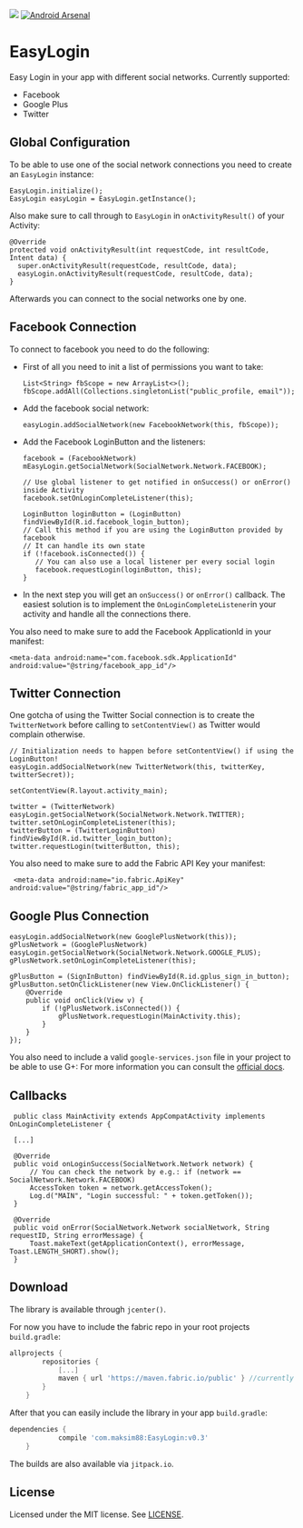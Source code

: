 [![](https://jitpack.io/v/maksim88/EasyLogin.svg)](https://jitpack.io/#maksim88/EasyLogin)
[![Android Arsenal](https://img.shields.io/badge/Android%20Arsenal-EasyLogin-brightgreen.svg?style=flat)](https://android-arsenal.com/details/1/5423)

EasyLogin
============
Easy Login in your app with different social networks.
Currently supported:
- Facebook
- Google Plus
- Twitter


Global Configuration
--------
To be able to use one of the social network connections you need to create an `EasyLogin` instance:
```
EasyLogin.initialize();
EasyLogin easyLogin = EasyLogin.getInstance();
```

Also make sure to call through to `EasyLogin` in  `onActivityResult()` of your Activity:
```
@Override
protected void onActivityResult(int requestCode, int resultCode, Intent data) {
  super.onActivityResult(requestCode, resultCode, data);
  easyLogin.onActivityResult(requestCode, resultCode, data);
}
```

Afterwards you can connect to the social networks one by one.

Facebook Connection
--------

To connect to facebook you need to do the following:
- First of all you need to init a list of permissions you want to take:
    ```
    List<String> fbScope = new ArrayList<>();
    fbScope.addAll(Collections.singletonList("public_profile, email"));
    ```
- Add the facebook social network:
    ```
    easyLogin.addSocialNetwork(new FacebookNetwork(this, fbScope));
    ```
- Add the Facebook LoginButton and the listeners:
     ```
    facebook = (FacebookNetwork) mEasyLogin.getSocialNetwork(SocialNetwork.Network.FACEBOOK);
    
    // Use global listener to get notified in onSuccess() or onError() inside Activity
    facebook.setOnLoginCompleteListener(this);
    
    LoginButton loginButton = (LoginButton) findViewById(R.id.facebook_login_button);
    // Call this method if you are using the LoginButton provided by facebook
    // It can handle its own state
    if (!facebook.isConnected()) {
        // You can also use a local listener per every social login
        facebook.requestLogin(loginButton, this);
    }
     ```
- In the next step you will get an  `onSuccess()` or  `onError()` callback. The easiest solution is to implement the `OnLoginCompleteListener`in your activity and handle all the connections there.

You also need to make sure to add the Facebook ApplicationId in your manifest:
```
<meta-data android:name="com.facebook.sdk.ApplicationId" android:value="@string/facebook_app_id"/>
```

Twitter Connection
--------

One gotcha of using the Twitter Social connection is to create the `TwitterNetwork` before calling to `setContentView()` as Twitter would complain otherwise.
```
// Initialization needs to happen before setContentView() if using the LoginButton!
easyLogin.addSocialNetwork(new TwitterNetwork(this, twitterKey, twitterSecret));

setContentView(R.layout.activity_main);

twitter = (TwitterNetwork) easyLogin.getSocialNetwork(SocialNetwork.Network.TWITTER);
twitter.setOnLoginCompleteListener(this);
twitterButton = (TwitterLoginButton) findViewById(R.id.twitter_login_button);
twitter.requestLogin(twitterButton, this);
```

You also need to make sure to add the Fabric API Key your manifest:
```
 <meta-data android:name="io.fabric.ApiKey" android:value="@string/fabric_app_id"/>
```

Google Plus Connection
--------

```
easyLogin.addSocialNetwork(new GooglePlusNetwork(this));
gPlusNetwork = (GooglePlusNetwork) easyLogin.getSocialNetwork(SocialNetwork.Network.GOOGLE_PLUS);
gPlusNetwork.setOnLoginCompleteListener(this);

gPlusButton = (SignInButton) findViewById(R.id.gplus_sign_in_button);
gPlusButton.setOnClickListener(new View.OnClickListener() {
    @Override
    public void onClick(View v) {
        if (!gPlusNetwork.isConnected()) {
            gPlusNetwork.requestLogin(MainActivity.this);
        }
    }
});
```
 
 You also need to include a valid `google-services.json` file in your project to be able to use G+:
 For more information you can consult the [official docs](https://developers.google.com/identity/sign-in/android/start-integrating).
 
Callbacks
--------

```
 public class MainActivity extends AppCompatActivity implements OnLoginCompleteListener {
 
 [...]
 
 @Override
 public void onLoginSuccess(SocialNetwork.Network network) {
     // You can check the network by e.g.: if (network == SocialNetwork.Network.FACEBOOK) 
     AccessToken token = network.getAccessToken();
     Log.d("MAIN", "Login successful: " + token.getToken());
 }
 
 @Override
 public void onError(SocialNetwork.Network socialNetwork, String requestID, String errorMessage) {
     Toast.makeText(getApplicationContext(), errorMessage, Toast.LENGTH_SHORT).show();
 }
```

Download
--------

The library is available through `jcenter()`.

For now you have to include the fabric repo in your root projects `build.gradle`:

```groovy
allprojects {
		repositories {
			[...]
			maven { url 'https://maven.fabric.io/public' } //currently needed for the twitter lib
		}
	}
```

After that you can easily include the library in your app `build.gradle`:

```groovy
dependencies {
	        compile 'com.maksim88:EasyLogin:v0.3'
	}
```

The builds are also available via `jitpack.io`.
        
License
--------
Licensed under the MIT license. See [LICENSE](LICENSE).
